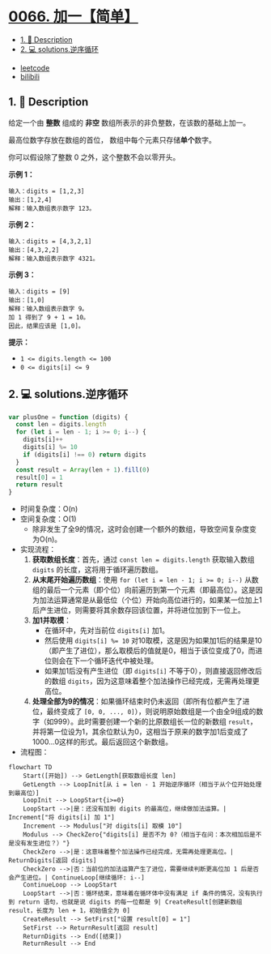 # [0066. 加一【简单】](https://github.com/Tdahuyou/leetcode/tree/main/0066.%20%E5%8A%A0%E4%B8%80%E3%80%90%E7%AE%80%E5%8D%95%E3%80%91)

<!-- region:toc -->
- [1. 📝 Description](#1--description-18)
- [2. 💻 solutions.逆序循环](#2--solutions逆序循环)
<!-- endregion:toc -->
- [leetcode](https://leetcode.cn/problems/plus-one/)
- [bilibili](https://www.bilibili.com/video/BV1DivNejEb1/)

## 1. 📝 Description

给定一个由 **整数** 组成的 **非空** 数组所表示的非负整数，在该数的基础上加一。

最高位数字存放在数组的首位， 数组中每个元素只存储**单个**数字。

你可以假设除了整数 0 之外，这个整数不会以零开头。

**示例 1：**
```
输入：digits = [1,2,3]
输出：[1,2,4]
解释：输入数组表示数字 123。
```
**示例 2：**
```
输入：digits = [4,3,2,1]
输出：[4,3,2,2]
解释：输入数组表示数字 4321。
```
**示例 3：**
```
输入：digits = [9]
输出：[1,0]
解释：输入数组表示数字 9。
加 1 得到了 9 + 1 = 10。
因此，结果应该是 [1,0]。
```
**提示：**

- `1 <= digits.length <= 100`
- `0 <= digits[i] <= 9`

## 2. 💻 solutions.逆序循环

```javascript
var plusOne = function (digits) {
  const len = digits.length
  for (let i = len - 1; i >= 0; i--) {
    digits[i]++
    digits[i] %= 10
    if (digits[i] !== 0) return digits
  }
  const result = Array(len + 1).fill(0)
  result[0] = 1
  return result
}
```

- 时间复杂度：O(n)
- 空间复杂度：O(1)
  - 除非发生了全9的情况，这时会创建一个额外的数组，导致空间复杂度变为O(n)。
- 实现流程：
  1. **获取数组长度**：首先，通过 `const len = digits.length` 获取输入数组 `digits` 的长度，这将用于循环遍历数组。
  2. **从末尾开始遍历数组**：使用 `for (let i = len - 1; i >= 0; i--)` 从数组的最后一个元素（即个位）向前遍历到第一个元素（即最高位）。这是因为加法运算通常是从最低位（个位）开始向高位进行的，如果某一位加上1后产生进位，则需要将其余数存回该位置，并将进位加到下一位上。
  3. **加1并取模**：
     - 在循环中，先对当前位 `digits[i]` 加1。
     - 然后使用 `digits[i] %= 10` 对10取模，这是因为如果加1后的结果是10（即产生了进位），那么取模后的值就是0，相当于该位变成了0，而进位则会在下一个循环迭代中被处理。
     - 如果加1后没有产生进位（即 `digits[i]` 不等于0），则直接返回修改后的数组 `digits`，因为这意味着整个加法操作已经完成，无需再处理更高位。
  4. **处理全部为9的情况**：如果循环结束时仍未返回（即所有位都产生了进位，最终变成了 `[0, 0, ..., 0]`），则说明原始数组是一个由全9组成的数字（如999）。此时需要创建一个新的比原数组长一位的新数组 `result`，并将第一位设为1，其余位默认为0，这相当于原来的数字加1后变成了1000...0这样的形式。最后返回这个新数组。
- 流程图：

```mermaid
flowchart TD
    Start([开始]) --> GetLength[获取数组长度 len]
    GetLength --> LoopInit[从 i = len - 1 开始逆序循环（相当于从个位开始处理到最高位）]
    LoopInit --> LoopStart{i>=0}
    LoopStart -->|是：还没有加到 digits 的最高位，继续做加法运算。| Increment["将 digits[i] 加 1"]
    Increment --> Modulus["对 digits[i] 取模 10"]
    Modulus --> CheckZero{"digits[i] 是否不为 0?（相当于在问：本次相加后是不是没有发生进位？）"}
    CheckZero -->|是：这意味着整个加法操作已经完成，无需再处理更高位。| ReturnDigits[返回 digits]
    CheckZero -->|否：当前位的加法运算产生了进位，需要继续判断更高位加 1 后是否会产生进位。| ContinueLoop[继续循环: i--]
    ContinueLoop --> LoopStart
    LoopStart -->|否：循环结束，意味着在循环体中没有满足 if 条件的情况，没有执行到 return 语句，也就是说 digits 的每一位都是 9| CreateResult[创建新数组 result，长度为 len + 1，初始值全为 0]
    CreateResult --> SetFirst["设置 result[0] = 1"]
    SetFirst --> ReturnResult[返回 result]
    ReturnDigits --> End([结束])
    ReturnResult --> End
```





